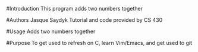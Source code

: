 #Introduction
This program adds two numbers together

#Authors
Jasque Saydyk
Tutorial and code provided by CS 430

#Usage
Adds two numbers together

#Purpose
To get used to refresh on C, learn Vim/Emacs, and get used to git
